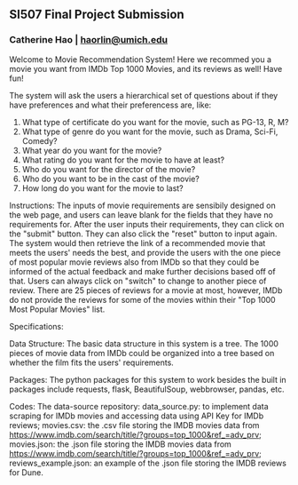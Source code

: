 ## **SI507 Final Project Submission**

### Catherine Hao  |  haorlin@umich.edu

Welcome to Movie Recommendation System! Here we recommed you a movie you want from IMDb Top 1000 Movies, and its reviews as well! Have fun!

The system will ask the users a hierarchical set of questions about if they have preferences and what their preferencess are, like:
1. What type of certificate do you want for the movie, such as PG-13, R, M?
2. What type of genre do you want for the movie, such as Drama, Sci-Fi, Comedy?
3. What year do you want for the movie?
4. What rating do you want for the movie to have at least?
5. Who do you want for the director of the movie? 
6. Who do you want to be in the cast of the movie? 
7. How long do you want for the movie to last? 

Instructions:
The inputs of movie requirements are sensibily designed on the web page, and users can leave blank for the fields that they have no requirements for. After the user inputs their requirements, they can click on the "submit" button. They can also click the "reset" button to input again. The system would then retrieve the link of a recommended movie that meets the users' needs the best, and provide the users with the one piece of most popular movie reviews also from IMDb so that they could be informed of the actual feedback and make further decisions based off of that. Users can always click on "switch" to change to another piece of review. There are 25 pieces of reviews for a movie at most, however, IMDb do not provide the reviews for some of the movies within their "Top 1000 Most Popular Movies" list.

Specifications:


Data Structure:
The basic data structure in this system is a tree. The 1000 pieces of movie data from IMDb could be organized into a tree based on whether the film fits the users' requirements. 

Packages:
The python packages for this system to work besides the built in packages include requests, flask, BeautifulSoup, webbrowser, pandas, etc.

Codes:
The data-source repository: 
  data_source.py: to implement data scraping for IMDb movies and accessing data using API Key for IMDb reviews;
  movies.csv: the .csv file storing the IMDB movies data from https://www.imdb.com/search/title/?groups=top_1000&ref_=adv_prv;
  movies.json: the .json file storing the IMDB movies data from https://www.imdb.com/search/title/?groups=top_1000&ref_=adv_prv;
  reviews_example.json: an example of the .json file storing the IMDB reviews for Dune.
  
  
  
  
  
  
